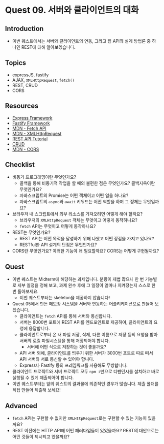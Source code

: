 # Quest 09. 서버와 클라이언트의 대화

## Introduction
* 이번 퀘스트에서는 서버와 클라이언트의 연동, 그리고 웹 API의 설계 방법론 중 하나인 REST에 대해 알아보겠습니다.

## Topics
* expressJS, fastify
* AJAX, `XMLHttpRequest`, `fetch()`
* REST, CRUD
* CORS

## Resources
* [Express Framework](http://expressjs.com/)
* [Fastify Framework](https://www.fastify.io/)
* [MDN - Fetch API](https://developer.mozilla.org/en-US/docs/Web/API/Fetch_API)
* [MDN - XMLHttpRequest](https://developer.mozilla.org/en-US/docs/Web/API/XMLHttpRequest)
* [REST API Tutorial](https://restfulapi.net/)
* [CRUD](https://en.wikipedia.org/wiki/Create,_read,_update_and_delete)
* [MDN - CORS](https://developer.mozilla.org/en-US/docs/Web/HTTP/CORS)

## Checklist
* 비동기 프로그래밍이란 무엇인가요?
  * 콜백을 통해 비동기적 작업을 할 때의 불편한 점은 무엇인가요? 콜백지옥이란 무엇인가요?
  * 자바스크립트의 Promise는 어떤 객체이고 어떤 일을 하나요?
  * 자바스크립트의 `async`와 `await` 키워드는 어떤 역할을 하며 그 정체는 무엇일까요?
* 브라우저 내 스크립트에서 외부 리소스를 가져오려면 어떻게 해야 할까요?
  * 브라우저의 `XMLHttpRequest` 객체는 무엇이고 어떻게 동작하나요?
  * `fetch` API는 무엇이고 어떻게 동작하나요?
* REST는 무엇인가요?
  * REST API는 어떤 목적을 달성하기 위해 나왔고 어떤 장점을 가지고 있나요?
  * RESTful한 API 설계의 단점은 무엇인가요?
* CORS란 무엇인가요? 이러한 기능이 왜 필요할까요? CORS는 어떻게 구현될까요?

## Quest
* 이번 퀘스트는 Midterm에 해당하는 과제입니다. 분량이 제법 많으니 한 번 기능별로 세부 일정을 정해 보고, 과제 완수 후에 그 일정이 얼마나 지켜졌는지 스스로 한 번 돌아보세요.
  * 이번 퀘스트부터는 skeleton을 제공하지 않습니다!
* Quest 05에서 만든 메모장 시스템을 서버와 연동하는 어플리케이션으로 만들어 보겠습니다.
  * 클라이언트는 `fetch` API를 통해 서버와 통신합니다.
  * 서버는 8000번 포트에 REST API를 엔드포인트로 제공하여, 클라이언트의 요청에 응답합니다.
  * 클라이언트로부터 온 새 파일 저장, 삭제, 다른 이름으로 저장 등의 요청을 받아 서버의 로컬 파일시스템을 통해 저장되어야 합니다.
    * 서버에 어떤 식으로 저장하는 것이 좋을까요?
  * API 서버 외에, 클라이언트를 띄우기 위한 서버가 3000번 포트로 따로 떠서 API 서버와 서로 통신할 수 있어야 합니다.
  * Express나 Fastify 등의 프레임워크를 사용해도 무방합니다.
* 클라이언트 프로젝트와 서버 프로젝트 모두 `npm i`만으로 디펜던시를 설치하고 바로 실행될 수 있게 제출되어야 합니다.
* 이번 퀘스트부터는 앞의 퀘스트의 결과물에 의존적인 경우가 많습니다. 제출 폴더를 직접 만들어 제출해 보세요!

## Advanced
* `fetch` API는 구현할 수 없지만 `XMLHttpRequest`로는 구현할 수 있는 기능이 있을까요?
* REST 이전에는 HTTP API에 어떤 패러다임들이 있었을까요? REST의 대안으로는 어떤 것들이 제시되고 있을까요?
